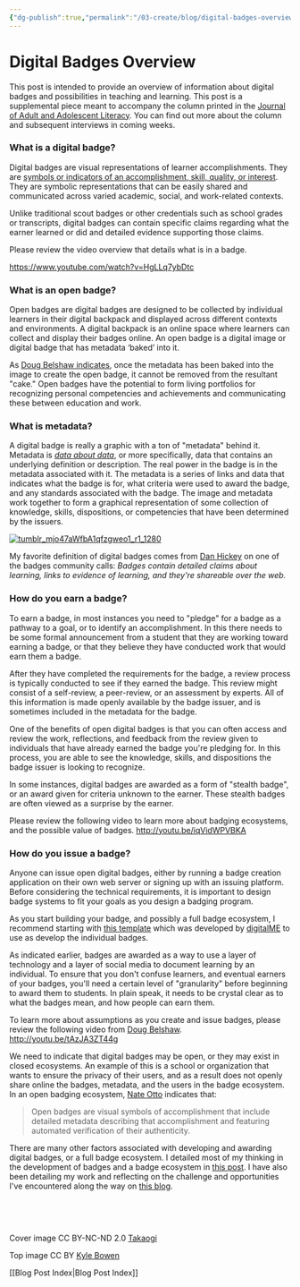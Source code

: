 ```yaml
---
{"dg-publish":true,"permalink":"/03-create/blog/digital-badges-overview/","title":"Digital Badges Overview","tags":["badges","jaal"]}
---
```


# Digital Badges Overview

This post is intended to provide an overview of information about digital badges and possibilities in teaching and learning. This post is a supplemental piece meant to accompany the column printed in the [Journal of Adult and Adolescent Literacy](http://wiobyrne.com/digital-badges-recognizing-assessing-and-motivating-learners-in-and-out-of-school-contexts/). You can find out more about the column and subsequent interviews in coming weeks.

### What is a digital badge?

Digital badges are visual representations of learner accomplishments. They are [symbols or indicators of an accomplishment, skill, quality, or interest](http://www.educause.edu/library/resources/case-study-6-mozilla-open-badges). They are symbolic representations that can be easily shared and communicated across varied academic, social, and work-related contexts.

Unlike traditional scout badges or other credentials such as school grades or transcripts, digital badges can contain specific claims regarding what the earner learned or did and detailed evidence supporting those claims.

Please review the video overview that details what is in a badge.

https://www.youtube.com/watch?v=HgLLq7ybDtc

### What is an open badge?

Open badges are digital badges are designed to be collected by individual learners in their digital backpack and displayed across different contexts and environments. A digital backpack is an online space where learners can collect and display their badges online. An open badge is a digital image or digital badge that has metadata ‘baked’ into it.

As [Doug Belshaw indicates](http://dougbelshaw.com/blog/2013-05-08/answering-your-questions-about-open-badges/), once the metadata has been baked into the image to create the open badge, it cannot be removed from the resultant "cake." Open badges have the potential to form living portfolios for recognizing personal competencies and achievements and communicating these between education and work.

### What is metadata?

A digital badge is really a graphic with a ton of "metadata" behind it. Metadata is [_data about data_](http://whatis.techtarget.com/definition/metadata), or more specifically, data that contains an underlying definition or description. The real power in the badge is in the metadata associated with it. The metadata is a series of links and data that indicates what the badge is for, what criteria were used to award the badge, and any standards associated with the badge. The image and metadata work together to form a graphical representation of some collection of knowledge, skills, dispositions, or competencies that have been determined by the issuers.

[![tumblr_mjo47aWfbA1qfzgweo1_r1_1280](images/tumblr_mjo47aWfbA1qfzgweo1_r1_1280-750x380.png)](http://wiobyrne.com/wp-content/uploads/2014/10/tumblr_mjo47aWfbA1qfzgweo1_r1_1280.png)

My favorite definition of digital badges comes from [Dan Hickey](https://twitter.com/dthickey) on one of the badges community calls: _Badges contain detailed claims about learning, links to evidence of learning, and they're shareable over the web._ 

### How do you earn a badge?

To earn a badge, in most instances you need to "pledge" for a badge as a pathway to a goal, or to identify an accomplishment. In this there needs to be some formal announcement from a student that they are working toward earning a badge, or that they believe they have conducted work that would earn them a badge.

After they have completed the requirements for the badge, a review process is typically conducted to see if they earned the badge. This review might consist of a self-review, a peer-review, or an assessment by experts. All of this information is made openly available by the badge issuer, and is sometimes included in the metadata for the badge.

One of the benefits of open digital badges is that you can often access and review the work, reflections, and feedback from the review given to individuals that have already earned the badge you're pledging for. In this process, you are able to see the knowledge, skills, and dispositions the badge issuer is looking to recognize.

In some instances, digital badges are awarded as a form of "stealth badge", or an award given for criteria unknown to the earner. These stealth badges are often viewed as a surprise by the earner.

Please review the following video to learn more about badging ecosystems, and the possible value of badges. http://youtu.be/iqVidWPVBKA

### How do you issue a badge?

Anyone can issue open digital badges, either by running a badge creation application on their own web server or signing up with an issuing platform. Before considering the technical requirements, it is important to design badge systems to fit your goals as you design a badging program.

As you start building your badge, and possibly a full badge ecosystem, I recommend starting with [this template](http://www.digitalme.co.uk/badgecanvas/) which was developed by [digitalME](http://www.digitalme.co.uk/) to use as develop the individual badges.

As indicated earlier, badges are awarded as a way to use a layer of technology and a layer of social media to document learning by an individual. To ensure that you don't confuse learners, and eventual earners of your badges, you'll need a certain level of "granularity" before beginning to award them to students. In plain speak, it needs to be crystal clear as to what the badges mean, and how people can earn them.

To learn more about assumptions as you create and issue badges, please review the following video from [Doug Belshaw](https://twitter.com/dajbelshaw). http://youtu.be/tAzJA3ZT44g

We need to indicate that digital badges may be open, or they may exist in closed ecosystems. An example of this is a school or organization that wants to ensure the privacy of their users, and as a result does not openly share online the badges, metadata, and the users in the badge ecosystem. In an open badging ecosystem, [Nate Otto](https://twitter.com/ottonomy) indicates that:

> Open badges are visual symbols of accomplishment that include detailed metadata describing that accomplishment and featuring automated verification of their authenticity.

There are many other factors associated with developing and awarding digital badges, or a full badge ecosystem. I detailed most of my thinking in the development of badges and a badge ecosystem in [this post](http://wiobyrne.com/make-with-me-digital-badges/). I have also been detailing my work and reflecting on the challenge and opportunities I've encountered along the way on [this blog](http://wiobyrne.com/tag/badges/).

 

 

Cover image CC BY-NC-ND 2.0 [Takaogi](https://www.flickr.com/photos/takaogi/14548431726/)

Top image CC BY [Kyle Bowen](http://40.media.tumblr.com/823ea32cb9bfb4845b60918893bb68a0/tumblr_mjo47aWfbA1qfzgweo1_r1_1280.png)

[[Blog Post Index\|Blog Post Index]]